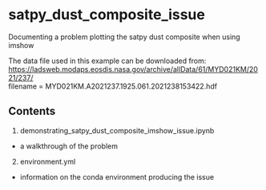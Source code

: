 # satpy_dust_composite_issue
Documenting a problem plotting the satpy dust composite when using imshow

The data file used in this example can be downloaded from:
https://ladsweb.modaps.eosdis.nasa.gov/archive/allData/61/MYD021KM/2021/237/ \
filename = MYD021KM.A2021237.1925.061.2021238153422.hdf

## Contents
1. demonstrating_satpy_dust_composite_imshow_issue.ipynb
  - a walkthrough of the problem

2. environment.yml
  - information on the conda environment producing the issue
